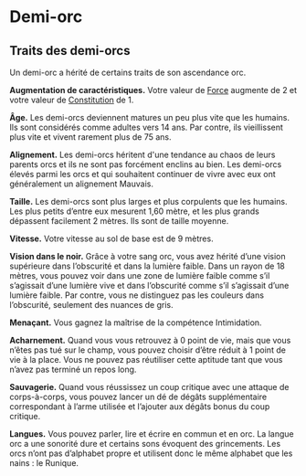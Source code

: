 
[][Generic]

# Demi-orc

## Traits des demi-orcs

Un demi-orc a hérité de certains traits de son ascendance orc.

**Augmentation de caractéristiques.** Votre valeur de [Force] augmente de 2 et votre valeur de [Constitution] de 1.

**Âge.** Les demi-orcs deviennent matures un peu plus vite que les humains. Ils sont considérés comme adultes vers 14 ans. Par contre, ils vieillissent plus vite et vivent rarement plus de 75 ans.

**Alignement.** Les demi-orcs héritent d'une tendance au chaos de leurs parents orcs et ils ne sont pas forcément enclins au bien. Les demi-orcs élevés parmi les orcs et qui souhaitent continuer de vivre avec eux ont généralement un alignement Mauvais.

**Taille.** Les demi-orcs sont plus larges et plus corpulents que les humains. Les plus petits d’entre eux mesurent 1,60 mètre, et les plus grands dépassent facilement 2 mètres. Ils sont de taille moyenne.

**Vitesse.** Votre vitesse au sol de base est de 9 mètres.

**Vision dans le noir.** Grâce à votre sang orc, vous avez hérité d’une vision supérieure dans l’obscurité et dans la lumière faible. Dans un rayon de 18 mètres, vous pouvez voir dans une zone de lumière faible comme s’il s’agissait d’une lumière vive et dans l’obscurité comme s’il s’agissait d’une lumière faible. Par contre, vous ne distinguez pas les couleurs dans l’obscurité, seulement des nuances de gris.

**Menaçant.** Vous gagnez la maîtrise de la compétence Intimidation.

**Acharnement.** Quand vous vous retrouvez à 0 point de vie, mais que vous n’êtes pas tué sur le champ, vous pouvez choisir d’être réduit à 1 point de vie à la place. Vous ne pouvez pas réutiliser cette aptitude tant que vous n’avez pas terminé un repos long.

**Sauvagerie.** Quand vous réussissez un coup critique avec une attaque de corps-à-corps, vous pouvez lancer un dé de dégâts supplémentaire correspondant à l’arme utilisée et l’ajouter aux dégâts bonus du coup critique.

**Langues.** Vous pouvez parler, lire et écrire en commun et en orc. La langue orc a une sonorité dure et certains sons évoquent des grincements. Les orcs n’ont pas d’alphabet propre et utilisent donc le même alphabet que les nains : le Runique.

[Force]: abilities_hd.md#force
[Dextérité]: abilities_hd.md#dextérité
[Constitution]: abilities_hd.md#constitution
[Intelligence]: abilities_hd.md#intelligence
[Sagesse]: abilities_hd.md#sagesse
[Charisme]: abilities_hd.md#charisme
[jet de sauvegarde]: abilities_hd.md#jets-de-sauvegarde
[jets de sauvegarde]: abilities_hd.md#jets-de-sauvegarde

[Generic]: #
